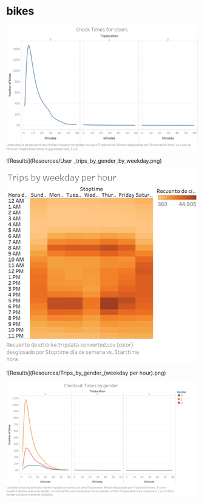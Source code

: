 # bikes


![Results](Resources/Number_of_bikes.png)

![Results](Resources/User _trips_by_gender_by_weekday.png)

![Results](Resources/Trips_by_weekday_per_hour.png)

![Results](Resources/Trips_by_gender_(weekday per hour).png)

![Results](Resources/Times_by_gender2.png)
